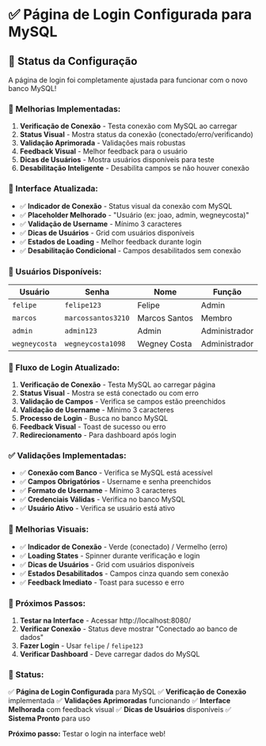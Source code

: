 # ✅ Página de Login Configurada para MySQL

## 🎉 **Status da Configuração**

A página de login foi completamente ajustada para funcionar com o novo banco MySQL!

### **🔧 Melhorias Implementadas:**

1. **Verificação de Conexão** - Testa conexão com MySQL ao carregar
2. **Status Visual** - Mostra status da conexão (conectado/erro/verificando)
3. **Validação Aprimorada** - Validações mais robustas
4. **Feedback Visual** - Melhor feedback para o usuário
5. **Dicas de Usuários** - Mostra usuários disponíveis para teste
6. **Desabilitação Inteligente** - Desabilita campos se não houver conexão

### **📱 Interface Atualizada:**

- ✅ **Indicador de Conexão** - Status visual da conexão com MySQL
- ✅ **Placeholder Melhorado** - "Usuário (ex: joao, admin, wegneycosta)"
- ✅ **Validação de Username** - Mínimo 3 caracteres
- ✅ **Dicas de Usuários** - Grid com usuários disponíveis
- ✅ **Estados de Loading** - Melhor feedback durante login
- ✅ **Desabilitação Condicional** - Campos desabilitados sem conexão

### **🔐 Usuários Disponíveis:**

| **Usuário** | **Senha** | **Nome** | **Função** |
|-------------|-----------|----------|------------|
| `felipe` | `felipe123` | Felipe | Admin |
| `marcos` | `marcossantos3210` | Marcos Santos | Membro |
| `admin` | `admin123` | Admin | Administrador |
| `wegneycosta` | `wegneycosta1098` | Wegney Costa | Administrador |

### **🔄 Fluxo de Login Atualizado:**

1. **Verificação de Conexão** - Testa MySQL ao carregar página
2. **Status Visual** - Mostra se está conectado ou com erro
3. **Validação de Campos** - Verifica se campos estão preenchidos
4. **Validação de Username** - Mínimo 3 caracteres
5. **Processo de Login** - Busca no banco MySQL
6. **Feedback Visual** - Toast de sucesso ou erro
7. **Redirecionamento** - Para dashboard após login

### **✅ Validações Implementadas:**

- ✅ **Conexão com Banco** - Verifica se MySQL está acessível
- ✅ **Campos Obrigatórios** - Username e senha preenchidos
- ✅ **Formato de Username** - Mínimo 3 caracteres
- ✅ **Credenciais Válidas** - Verifica no banco MySQL
- ✅ **Usuário Ativo** - Verifica se usuário está ativo

### **🎨 Melhorias Visuais:**

- ✅ **Indicador de Conexão** - Verde (conectado) / Vermelho (erro)
- ✅ **Loading States** - Spinner durante verificação e login
- ✅ **Dicas de Usuários** - Grid com usuários disponíveis
- ✅ **Estados Desabilitados** - Campos cinza quando sem conexão
- ✅ **Feedback Imediato** - Toast para sucesso e erro

### **🚀 Próximos Passos:**

1. **Testar na Interface** - Acessar http://localhost:8080/
2. **Verificar Conexão** - Status deve mostrar "Conectado ao banco de dados"
3. **Fazer Login** - Usar `felipe` / `felipe123`
4. **Verificar Dashboard** - Deve carregar dados do MySQL

### **🎯 Status:**

✅ **Página de Login Configurada** para MySQL
✅ **Verificação de Conexão** implementada
✅ **Validações Aprimoradas** funcionando
✅ **Interface Melhorada** com feedback visual
✅ **Dicas de Usuários** disponíveis
✅ **Sistema Pronto** para uso

**Próximo passo:** Testar o login na interface web!
